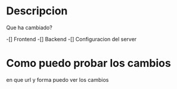 # Descripcion
Que ha cambiado?

-[] Frontend
-[] Backend
-[] Configuracion del server

# Como puedo probar los cambios
en que url y forma puedo ver los cambios
